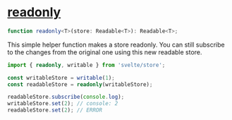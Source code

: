 # [readonly](https://svelte.dev/docs/svelte-store#readonly)
```ts
function readonly<T>(store: Readable<T>): Readable<T>;
```
This simple helper function makes a store readonly. You can still subscribe to the changes from the original one using this new readable store.
```ts
import { readonly, writable } from 'svelte/store';

const writableStore = writable(1);
const readableStore = readonly(writableStore);

readableStore.subscribe(console.log);
writableStore.set(2); // console: 2
readableStore.set(2); // ERROR
```
